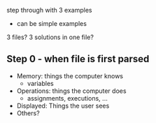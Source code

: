 step through with 3 examples
* can be simple examples

3 files?  3 solutions in one file?


## Step 0 - when file is first parsed
* Memory: things the computer knows
  * variables
* Operations: things the computer does
  * assignments, executions, ...
* Displayed: Things the user sees
* Others?
